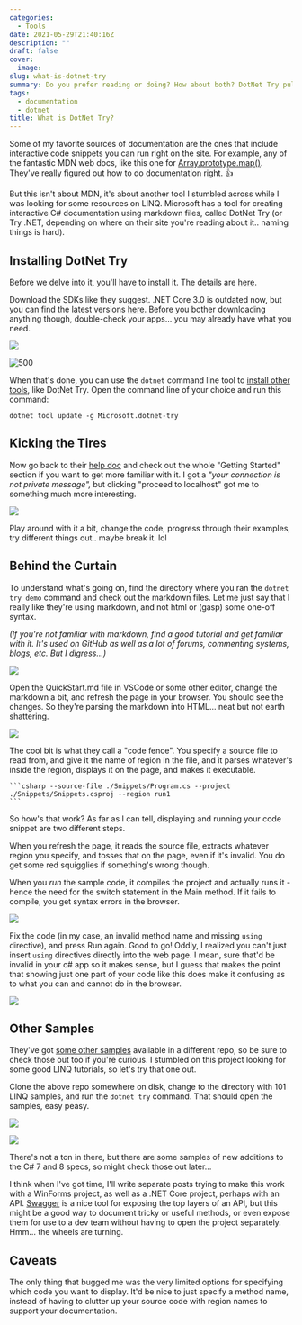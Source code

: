 ```yaml
---
categories:
  - Tools
date: 2021-05-29T21:40:16Z
description: ""
draft: false
cover:
  image:
slug: what-is-dotnet-try
summary: Do you prefer reading or doing? How about both? DotNet Try pulls in C# code from your project and turns your docs into an interactive experience.
tags:
  - documentation
  - dotnet
title: What is DotNet Try?
---
```

Some of my favorite sources of documentation are the ones that include interactive code snippets you can run right on the site. For example, any of the fantastic MDN web docs, like this one for [Array.prototype.map()](https://developer.mozilla.org/en-US/docs/Web/JavaScript/Reference/Global_Objects/Array/map). They've really figured out how to do documentation right. 👍

But this isn't about MDN, it's about another tool I stumbled across while I was looking for some resources on LINQ. Microsoft has a tool for creating interactive C# documentation using markdown files, called DotNet Try (or Try .NET, depending on where on their site you're reading about it.. naming things is hard).

## Installing DotNet Try

Before we delve into it, you'll have to install it. The details are [here](https://github.com/dotnet/try/blob/main/DotNetTryLocal.md).

Download the SDKs like they suggest. .NET Core 3.0 is outdated now, but you can find the latest versions [here](https://dotnet.microsoft.com/download/dotnet). Before you bother downloading anything though, double-check your apps... you may already have what you need.

![](image-12.png)

![500](image-11.png)

When that's done, you can use the `dotnet` command line tool to [install other tools](https://docs.microsoft.com/en-us/dotnet/core/tools/dotnet#global-tool-path-and-local-tools-commands), like DotNet Try. Open the command line of your choice and run this command:

```none
dotnet tool update -g Microsoft.dotnet-try
```

## Kicking the Tires

Now go back to their [help doc](https://github.com/dotnet/try/blob/main/DotNetTryLocal.md#getting-started) and check out the whole "Getting Started" section if you want to get more familiar with it. I got a _"your connection is not private message",_ but clicking "proceed to localhost" got me to something much more interesting.

![](image-7.png)

Play around with it a bit, change the code, progress through their examples, try different things out.. maybe break it. lol️

## Behind the Curtain

To understand what's going on, find the directory where you ran the `dotnet try demo` command and check out the markdown files. Let me just say that I really like they're using markdown, and not html or (gasp) some one-off syntax.

_(If you're not familiar with markdown, find a good tutorial and get familiar with it. It's used on GitHub as well as a lot of forums, commenting systems, blogs, etc. But I digress...)_

![](image-9.png)

Open the QuickStart.md file in VSCode or some other editor, change the markdown a bit, and refresh the page in your browser. You should see the changes. So they're parsing the markdown into HTML... neat but not earth shattering.

![](image-10.png)

The cool bit is what they call a "code fence". You specify a source file to read from, and give it the name of region in the file, and it parses whatever's inside the region, displays it on the page, and makes it executable.

````none
```csharp --source-file ./Snippets/Program.cs --project ./Snippets/Snippets.csproj --region run1
```
````

So how's that work? As far as I can tell, displaying and running your code snippet are two different steps.

When you refresh the page, it reads the source file, extracts whatever region you specify, and tosses that on the page, even if it's invalid. You do get some red squigglies if something's wrong though.

When you _run_ the sample code, it compiles the project and actually runs it - hence the need for the switch statement in the Main method. If it fails to compile, you get syntax errors in the browser.

![](image-17.png)

Fix the code (in my case, an invalid method name and missing `using` directive), and press Run again. Good to go! Oddly, I realized you can't just insert `using` directives directly into the web page. I mean, sure that'd be invalid in your c# app so it makes sense, but I guess that makes the point that showing just one part of your code like this does make it confusing as to what you can and cannot do in the browser.

![](image-18.png)

## Other Samples

They've got [some other samples](https://github.com/dotnet/try-samples) available in a different repo, so be sure to check those out too if you're curious. I stumbled on this project looking for some good LINQ tutorials, so let's try that one out.

Clone the above repo somewhere on disk, change to the directory with 101 LINQ samples, and run the `dotnet try` command. That should open the samples, easy peasy.

![](image-19.png)

![](image-20.png)

There's not a ton in there, but there are some samples of new additions to the C# 7 and 8 specs, so might check those out later...

I think when I've got time, I'll write separate posts trying to make this work with a WinForms project, as well as a .NET Core project, perhaps with an API. [Swagger](https://docs.microsoft.com/en-us/aspnet/core/tutorials/web-api-help-pages-using-swagger?view=aspnetcore-5.0) is a nice tool for exposing the top layers of an API, but this might be a good way to document tricky or useful methods, or even expose them for use to a dev team without having to open the project separately. Hmm... the wheels are turning.

## Caveats

The only thing that bugged me was the very limited options for specifying which code you want to display. It'd be nice to just specify a method name, instead of having to clutter up your source code with region names to support your documentation.
